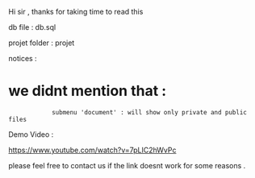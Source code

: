 Hi sir , thanks for taking time to read this 

db file : db.sql

projet folder : projet

notices : 

# we didnt mention that  : 

				submenu 'document' : will show only private and public files


Demo Video : 

https://www.youtube.com/watch?v=7pLIC2hWvPc


please feel free to contact us if the link doesnt work for some reasons  .


